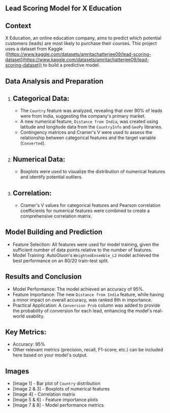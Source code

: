 ## Lead Scoring Model for X Education

## Context

X Education, an online education company, aims to predict which potential customers (leads) are most likely to purchase their courses. This project uses a dataset from Kaggle ([https://www.kaggle.com/datasets/amritachatterjee09/lead-scoring-dataset](https://www.kaggle.com/datasets/amritachatterjee09/lead-scoring-dataset)) to build a predictive model.

## Data Analysis and Preparation

1. ## Categorical Data:
   - The `Country` feature was analyzed, revealing that over 90% of leads were from India, suggesting the company's primary market.
   - A new numerical feature, `Distance from India`, was created using latitude and longitude data from the `CountryInfo` and `GeoPy` libraries.
   - Contingency matrices and Cramer's V were used to assess the relationship between categorical features and the target variable (`Converted`).

2. ## Numerical Data:
   - Boxplots were used to visualize the distribution of numerical features and identify potential outliers.

3. ## Correlation:
   - Cramer's V values for categorical features and Pearson correlation coefficients for numerical features were combined to create a comprehensive correlation matrix.

## Model Building and Prediction

- Feature Selection: All features were used for model training, given the sufficient number of data points relative to the number of features.
- Model Training: AutoGluon's `WeightedEnsemble_L2` model achieved the best performance on an 80/20 train-test split.

## Results and Conclusion

- Model Performance: The model achieved an accuracy of 95%.
- Feature Importance: The new `Distance from India` feature, while having a minor impact on overall accuracy, was ranked 8th in importance.
- Practical Application: A `Conversion Prob` column was added to provide the probability of conversion for each lead, enhancing the model's real-world usability.

## Key Metrics:

* Accuracy: 95%
* Other relevant metrics (precision, recall, F1-score, etc.) can be included here based on your model's output.

## Images

* [Image 1] - Bar plot of `Country` distribution
* [Image 2 & 3] - Boxplots of numerical features
* [Image 4] - Correlation matrix
* [Image 5 & 6] - Feature importance plots
* [Image 7 & 8] - Model performance metrics